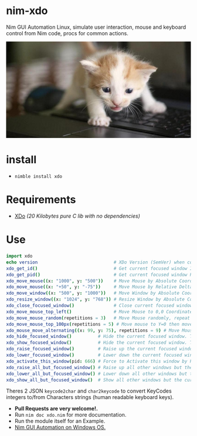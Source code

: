 # nim-xdo

Nim GUI Automation Linux, simulate user interaction, mouse and keyboard control from Nim code, procs for common actions.

![Keyboard](https://raw.githubusercontent.com/juancarlospaco/nim-xdo/master/keyboard_kitten.jpg "Keyboard typing simulation for everyone")


# install

- `nimble install xdo`


# Requirements

- [XDo](https://github.com/baskerville/xdo#xdo1) *(20 Kilobytes pure C lib with no dependencies)*


# Use

```nim
import xdo
echo version                             # XDo Version (SemVer) when compiled.
xdo_get_id()                             # Get current focused window ID.
xdo_get_pid()                            # Get current focused window PID.
xdo_move_mouse((x: "1000", y: "500"))    # Move Mouse by Absolute Coordinates.
xdo_move_mouse((x: "+50", y: "-75"))     # Move Mouse by Relative Delta.
xdo_move_window((x: "500", y: "1000"))   # Move Window by Absolute Coordinates.
xdo_resize_window((x: "1024", y: "768")) # Resize Window by Absolute Coordinates.
xdo_close_focused_window()               # Close current focused window.
xdo_move_mouse_top_left()                # Move Mouse to 0,0 Coordinates.
xdo_move_mouse_random(repetitions = 3)   # Move Mouse randomly, repeat 3 times.
xdo_move_mouse_top_100px(repetitions = 5) # Move mouse to Y=0 then move on jumps of 100px.
xdo_mouse_move_alternating((x: 99, y: 75), repetitions = 9) # Move Mouse on ZigZag, repeat 9 times.
xdo_hide_focused_window()          # Hide the current focused window. This is NOT Minimize.
xdo_show_focused_window()          # Hide the current focused window. This is NOT Maximize.
xdo_raise_focused_window()         # Raise up the current focused window.
xdo_lower_focused_window()         # Lower down the current focused window.
xdo_activate_this_window(pid: 666) # Force to Activate this window by PID.
xdo_raise_all_but_focused_window() # Raise up all other windows but the current focused window.
xdo_lower_all_but_focused_window() # Lower down all other windows but the current focused window.
xdo_show_all_but_focused_window()  # Show all other windows but the current focused window.
```

Theres 2 JSON `keycode2char` and `char2keycode` to convert KeyCodes integers to/from Characters strings (human readable keyboard keys).

- **Pull Requests are very welcome!.**
- Run `nim doc xdo.nim` for more documentation.
- Run the module itself for an Example.
- [Nim GUI Automation on Windows OS.](https://nimble.directory/pkg/autome)
